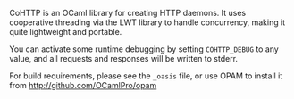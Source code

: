 CoHTTP is an OCaml library for creating HTTP daemons.  It uses cooperative
threading via the LWT library to handle concurrency, making it quite
lightweight and portable.

You can activate some runtime debugging by setting `COHTTP_DEBUG` to any
value, and all requests and responses will be written to stderr.

For build requirements, please see the `_oasis` file, or use OPAM to install
it from http://github.com/OCamlPro/opam
